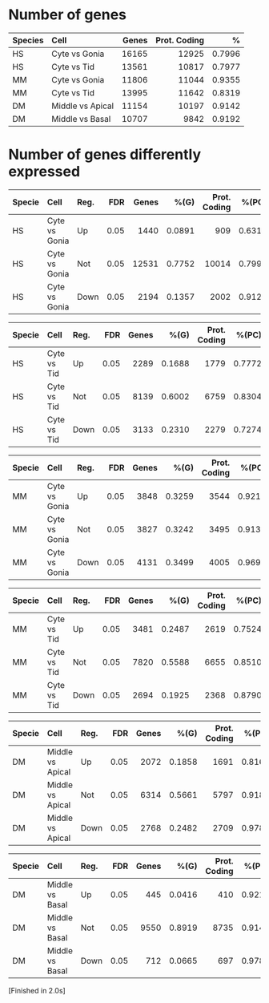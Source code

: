 # Number of genes

|  Species   | Cell             |   Genes |   Prot. Coding |      % |
| :----------|:-----------------|--------:|---------------:|-------:|
|  HS        | Cyte vs Gonia    |   16165 |          12925 | 0.7996 |
|  HS        | Cyte vs Tid      |   13561 |          10817 | 0.7977 |
|  MM        | Cyte vs Gonia    |   11806 |          11044 | 0.9355 |
|  MM        | Cyte vs Tid      |   13995 |          11642 | 0.8319 |
|  DM        | Middle vs Apical |   11154 |          10197 | 0.9142 |
|  DM        | Middle vs Basal  |   10707 |           9842 | 0.9192 |


# Number of genes differently expressed

|  Specie   | Cell          | Reg.   |   FDR |   Genes |   %(G) |   Prot. Coding |   %(PC) |
| :---------|:--------------|:-------|------:|--------:|-------:|---------------:|--------:|
|  HS       | Cyte vs Gonia | Up     |  0.05 |    1440 | 0.0891 |            909 |  0.6312 |
|  HS       | Cyte vs Gonia | Not    |  0.05 |   12531 | 0.7752 |          10014 |  0.7991 |
|  HS       | Cyte vs Gonia | Down   |  0.05 |    2194 | 0.1357 |           2002 |  0.9125 |

|  Specie   | Cell        | Reg.   |   FDR |   Genes |   %(G) |   Prot. Coding |   %(PC) |
| :---------|:------------|:-------|------:|--------:|-------:|---------------:|--------:|
|  HS       | Cyte vs Tid | Up     |  0.05 |    2289 | 0.1688 |           1779 |  0.7772 |
|  HS       | Cyte vs Tid | Not    |  0.05 |    8139 | 0.6002 |           6759 |  0.8304 |
|  HS       | Cyte vs Tid | Down   |  0.05 |    3133 | 0.2310 |           2279 |  0.7274 |

|  Specie   | Cell          | Reg.   |   FDR |   Genes |   %(G) |   Prot. Coding |   %(PC) |
| :---------|:--------------|:-------|------:|--------:|-------:|---------------:|--------:|
|  MM       | Cyte vs Gonia | Up     |  0.05 |    3848 | 0.3259 |           3544 |  0.9210 |
|  MM       | Cyte vs Gonia | Not    |  0.05 |    3827 | 0.3242 |           3495 |  0.9132 |
|  MM       | Cyte vs Gonia | Down   |  0.05 |    4131 | 0.3499 |           4005 |  0.9695 |

|  Specie   | Cell        | Reg.   |   FDR |   Genes |   %(G) |   Prot. Coding |   %(PC) |
| :---------|:------------|:-------|------:|--------:|-------:|---------------:|--------:|
|  MM       | Cyte vs Tid | Up     |  0.05 |    3481 | 0.2487 |           2619 |  0.7524 |
|  MM       | Cyte vs Tid | Not    |  0.05 |    7820 | 0.5588 |           6655 |  0.8510 |
|  MM       | Cyte vs Tid | Down   |  0.05 |    2694 | 0.1925 |           2368 |  0.8790 |

|  Specie   | Cell             | Reg.   |   FDR |   Genes |   %(G) |   Prot. Coding |   %(PC) |
| :---------|:-----------------|:-------|------:|--------:|-------:|---------------:|--------:|
|  DM       | Middle vs Apical | Up     |  0.05 |    2072 | 0.1858 |           1691 |  0.8161 |
|  DM       | Middle vs Apical | Not    |  0.05 |    6314 | 0.5661 |           5797 |  0.9181 |
|  DM       | Middle vs Apical | Down   |  0.05 |    2768 | 0.2482 |           2709 |  0.9787 |

|  Specie   | Cell            | Reg.   |   FDR |   Genes |   %(G) |   Prot. Coding |   %(PC) |
| :---------|:----------------|:-------|------:|--------:|-------:|---------------:|--------:|
|  DM       | Middle vs Basal | Up     |  0.05 |     445 | 0.0416 |            410 |  0.9213 |
|  DM       | Middle vs Basal | Not    |  0.05 |    9550 | 0.8919 |           8735 |  0.9147 |
|  DM       | Middle vs Basal | Down   |  0.05 |     712 | 0.0665 |            697 |  0.9789 |

[Finished in 2.0s]